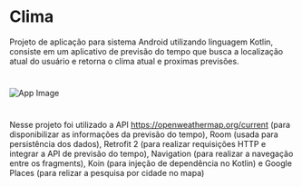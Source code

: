 # Clima

Projeto de aplicação para sistema Android utilizando linguagem Kotlin, consiste em um aplicativo de previsão do tempo que busca a localização atual do usuário e retorna o clima atual e proximas previsões.

#
![App Image](https://user-images.githubusercontent.com/60019021/188525992-9383a449-62f3-49a5-95c5-ccf0ff82710c.png)
#

Nesse projeto foi utilizado a API https://openweathermap.org/current (para disponibilizar as informações da previsão do tempo), Room (usada para persistência dos dados), Retrofit 2 (para realizar requisições HTTP e integrar a API de previsão do tempo), Navigation (para realizar a navegação entre os fragments), Koin (para injeção de dependência no Kotlin) e Google Places (para relizar a pesquisa por cidade no mapa)
